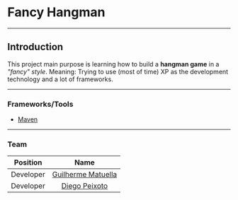# Fancy Hangman
---
## Introduction

This project main purpose is learning how to build a **hangman game** in a *"fancy" style*.
Meaning: Trying to use (most of time) XP as the development technology and a lot of frameworks.

---
### Frameworks/Tools

- [Maven](https://maven.apache.org/)

---
### Team

| Position      | Name                                              |
| ------------- |:-------------------------------------------------:|
| Developer     | [Guilherme Matuella](https://github.com/matuella) |
| Developer     | [Diego Peixoto](https://github.com/dvpeixoto)     |
